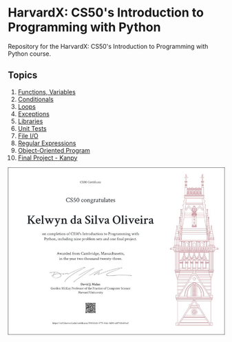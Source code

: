 # HarvardX: CS50's Introduction to Programming with Python

Repository for the HarvardX: CS50's Introduction to Programming with Python course.

## Topics

1. [Functions, Variables](./01-functions-variables/)
1. [Conditionals](./02-conditionals/)
1. [Loops](./03-loops/)
1. [Exceptions](./04-exceptions/)
1. [Libraries](./05-libraries/)
1. [Unit Tests](./06-unittests/)
1. [File I/O](./07-file-I-O/)
1. [Regular Expressions](./08-regular-expressions/)
1. [Object-Oriented Program](./09-oop/)
1. [Final Project - Kanpy](./09-oop/)

<div align="center">

![](./Assets/CS50-python-certificate.jpg)

</div>